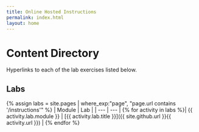 ```yaml
---
title: Online Hosted Instructions
permalink: index.html
layout: home
---
```


# Content Directory

Hyperlinks to each of the lab exercises listed below.

## Labs

{% assign labs = site.pages | where_exp:"page", "page.url contains '/instructions'" %}
| Module | Lab |
| --- | --- | 
{% for activity in labs  %}| {{ activity.lab.module }} | [{{ activity.lab.title }}]({{ site.github.url }}{{ activity.url }}) |
{% endfor %}
